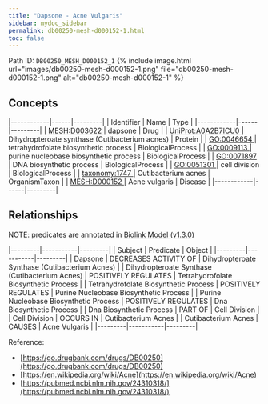 ```yaml
---
title: "Dapsone - Acne Vulgaris"
sidebar: mydoc_sidebar
permalink: db00250-mesh-d000152-1.html
toc: false 
---
```



Path ID: `DB00250_MESH_D000152_1`
{% include image.html url="images/db00250-mesh-d000152-1.png" file="db00250-mesh-d000152-1.png" alt="db00250-mesh-d000152-1" %}

## Concepts

|------------|------|---------|
| Identifier | Name | Type    |
|------------|------|---------|
| <a href="https://identifiers.org/MESH:D003622">MESH:D003622 </a> | dapsone | Drug |
| <a href="https://identifiers.org/UniProt:A0A2B7ICU0">UniProt:A0A2B7ICU0 </a> | Dihydropteroate synthase (Cutibacterium acnes) | Protein |
| <a href="https://identifiers.org/GO:0046654">GO:0046654 </a> | tetrahydrofolate biosynthetic process | BiologicalProcess |
| <a href="https://identifiers.org/GO:0009113">GO:0009113 </a> | purine nucleobase biosynthetic process | BiologicalProcess |
| <a href="https://identifiers.org/GO:0071897">GO:0071897 </a> | DNA biosynthetic process | BiologicalProcess |
| <a href="https://identifiers.org/GO:0051301">GO:0051301 </a> | cell division | BiologicalProcess |
| <a href="https://identifiers.org/taxonomy:1747">taxonomy:1747 </a> | Cutibacterium acnes | OrganismTaxon |
| <a href="https://identifiers.org/MESH:D000152">MESH:D000152 </a> | Acne vulgaris | Disease |
|------------|------|---------|

## Relationships


NOTE: predicates are annotated in <a href="https://github.com/biolink/biolink-model/releases/tag/v1.3.0">Biolink Model (v1.3.0)</a>

|---------|-----------|---------|
| Subject | Predicate | Object  |
|---------|-----------|---------|
| Dapsone | DECREASES ACTIVITY OF | Dihydropteroate Synthase (Cutibacterium Acnes) |
| Dihydropteroate Synthase (Cutibacterium Acnes) | POSITIVELY REGULATES | Tetrahydrofolate Biosynthetic Process |
| Tetrahydrofolate Biosynthetic Process | POSITIVELY REGULATES | Purine Nucleobase Biosynthetic Process |
| Purine Nucleobase Biosynthetic Process | POSITIVELY REGULATES | Dna Biosynthetic Process |
| Dna Biosynthetic Process | PART OF | Cell Division |
| Cell Division | OCCURS IN | Cutibacterium Acnes |
| Cutibacterium Acnes | CAUSES | Acne Vulgaris |
|---------|-----------|---------|

Reference: 
  - [https://go.drugbank.com/drugs/DB00250](https://go.drugbank.com/drugs/DB00250)
  - [https://en.wikipedia.org/wiki/Acne](https://en.wikipedia.org/wiki/Acne)
  - [https://pubmed.ncbi.nlm.nih.gov/24310318/](https://pubmed.ncbi.nlm.nih.gov/24310318/)
